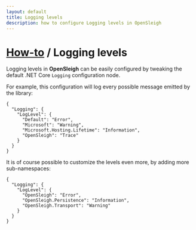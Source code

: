 ```yaml
---
layout: default
title: Logging levels
description: how to configure Logging levels in OpenSleigh
---
```


# [How-to](/how-to/) / Logging levels

Logging levels in **OpenSleigh** can be easily configured by tweaking the default .NET Core `Logging` configuration node. 

For example, this configuration will log every possible message emitted by the library:

```
{
  "Logging": {
    "LogLevel": {
      "Default": "Error",
      "Microsoft": "Warning",
      "Microsoft.Hosting.Lifetime": "Information",
      "OpenSleigh": "Trace"
    }
  }
}
```

It is of course possible to customize the levels even more, by adding more sub-namespaces: 

```
{
  "Logging": {
    "LogLevel": {      
      "OpenSleigh": "Error",
      "OpenSleigh.Persistence": "Information",
      "OpenSleigh.Transport": "Warning"
    }
  }
}
```

